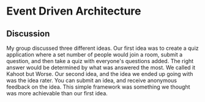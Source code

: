 # Event Driven Architecture  

## Discussion  

My group discussed three different ideas. Our first idea was to create a quiz application where a set number of people would join a room, submit a question, and then take a quiz with everyone's questions added. The right answer would be determined by what was answered the most. We called it Kahoot but Worse. Our second idea, and the idea we ended up going with was the idea rater. You can submit an idea, and receive anonymous feedback on the idea. This simple framework was something we thought was more achievable than our first idea.  
